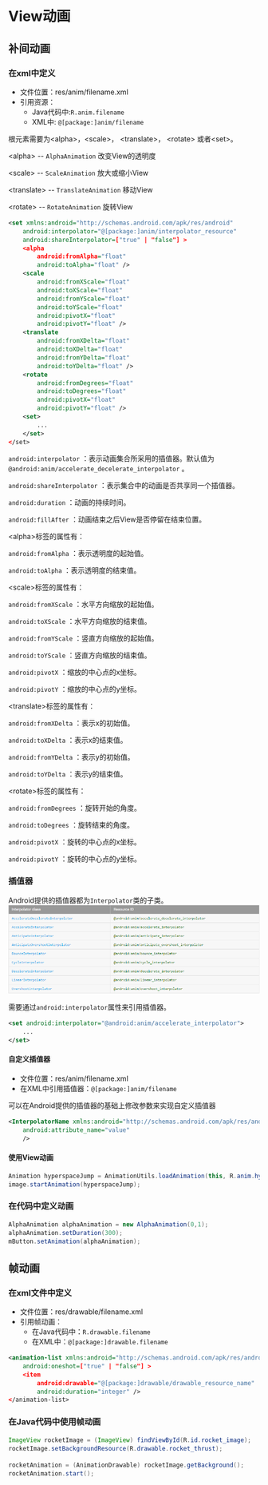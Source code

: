 # View动画

## 补间动画
### 在xml中定义
* 文件位置：res/anim/filename.xml
* 引用资源：
  * Java代码中:`R.anim.filename`
  * XML中: `@[package:]anim/filename`

根元素需要为\<alpha\>，\<scale\>， \<translate\>， \<rotate\> 或者\<set\>。

\<alpha\> -- `AlphaAnimation`      改变View的透明度

\<scale\> -- `ScaleAnimation`       放大或缩小View

 \<translate\> -- `TranslateAnimation`        移动View

 \<rotate\>  --  `RotateAnimation`                 旋转View



``` xml
<set xmlns:android="http://schemas.android.com/apk/res/android"
    android:interpolator="@[package:]anim/interpolator_resource"
    android:shareInterpolator=["true" | "false"] >
    <alpha
        android:fromAlpha="float"
        android:toAlpha="float" />
    <scale
        android:fromXScale="float"
        android:toXScale="float"
        android:fromYScale="float"
        android:toYScale="float"
        android:pivotX="float"
        android:pivotY="float" />
    <translate
        android:fromXDelta="float"
        android:toXDelta="float"
        android:fromYDelta="float"
        android:toYDelta="float" />
    <rotate
        android:fromDegrees="float"
        android:toDegrees="float"
        android:pivotX="float"
        android:pivotY="float" />
    <set>
        ...
    </set>
</set>
```

`android:interpolator` ：表示动画集合所采用的插值器。默认值为`@android:anim/accelerate_decelerate_interpolator` 。

`android:shareInterpolator` ：表示集合中的动画是否共享同一个插值器。

`android:duration` ：动画的持续时间。

`android:fillAfter` ：动画结束之后View是否停留在结束位置。



\<alpha\>标签的属性有：

`android:fromAlpha` ：表示透明度的起始值。

`android:toAlpha` ：表示透明度的结束值。



\<scale\>标签的属性有：

`android:fromXScale` ：水平方向缩放的起始值。

`android:toXScale` ：水平方向缩放的结束值。

`android:fromYScale` ：竖直方向缩放的起始值。

`android:toYScale` ：竖直方向缩放的结束值。

`android:pivotX` ：缩放的中心点的x坐标。

`android:pivotY` ：缩放的中心点的y坐标。



\<translate\>标签的属性有：

`android:fromXDelta` ：表示x的初始值。

`android:toXDelta` ：表示x的结束值。

`android:fromYDelta` ：表示y的初始值。

`android:toYDelta` ：表示y的结束值。



 \<rotate\>标签的属性有：

`android:fromDegrees` ：旋转开始的角度。

`android:toDegrees` ：旋转结束的角度。

`android:pivotX` ：旋转的中心点的x坐标。

`android:pivotY` ：旋转的中心点的y坐标。




### 插值器
Android提供的插值器都为`Interpolator`类的子类。
![](https://github.com/nita22/StudyRoad/blob/master/Res/Pic/interpolator.png?raw=true)

需要通过`android:interpolator`属性来引用插值器。

``` xml
<set android:interpolator="@android:anim/accelerate_interpolator">
    ...
</set>
```

#### 自定义插值器
* 文件位置：res/anim/filename.xml
* 在XML中引用插值器：`@[package:]anim/filename`

可以在Android提供的插值器的基础上修改参数来实现自定义插值器
``` xml
<InterpolatorName xmlns:android="http://schemas.android.com/apk/res/android"
    android:attribute_name="value"
    />
```

#### 使用View动画

``` java
Animation hyperspaceJump = AnimationUtils.loadAnimation(this, R.anim.hyperspace_jump);
image.startAnimation(hyperspaceJump);
```

### 在代码中定义动画

``` java
AlphaAnimation alphaAnimation = new AlphaAnimation(0,1);
alphaAnimation.setDuration(300);
mButton.setAnimation(alphaAnimation);
```

## 帧动画

### 在xml文件中定义
* 文件位置：res/drawable/filename.xml
* 引用帧动画：
  * 在Java代码中：`R.drawable.filename`
  * 在XML中：`@[package:]drawable.filename`

``` xml
<animation-list xmlns:android="http://schemas.android.com/apk/res/android"
    android:oneshot=["true" | "false"] >
    <item
        android:drawable="@[package:]drawable/drawable_resource_name"
        android:duration="integer" />
</animation-list>
```

### 在Java代码中使用帧动画
``` java
ImageView rocketImage = (ImageView) findViewById(R.id.rocket_image);
rocketImage.setBackgroundResource(R.drawable.rocket_thrust);

rocketAnimation = (AnimationDrawable) rocketImage.getBackground();
rocketAnimation.start();
```
